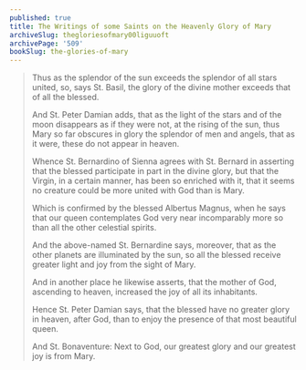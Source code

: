 ```yaml
---
published: true
title: The Writings of some Saints on the Heavenly Glory of Mary
archiveSlug: thegloriesofmary00liguuoft
archivePage: '509'
bookSlug: the-glories-of-mary
---
```


> Thus as the splendor of the sun exceeds the splendor of all stars united, so, says St. Basil, the glory of the divine mother exceeds that of all the blessed.
>
> And St. Peter Damian adds, that as the light of the stars and of the moon disappears as if they were not, at the rising of the sun, thus Mary so far obscures in glory the splendor of men and angels, that as it were, these do not appear in heaven.
>
> Whence St. Bernardino of Sienna agrees with St. Bernard in asserting that the blessed participate in part in the divine glory, but that the Virgin, in a certain manner, has been so enriched with it, that it seems no creature could be more united with God than is Mary.
>
> Which is confirmed by the blessed Albertus Magnus, when he says that our queen contemplates God very near incomparably more so than all the other celestial spirits.
>
> And the above-named St. Bernardine says, moreover, that as the other planets are illuminated by the sun, so all the blessed receive greater light and joy from the sight of Mary.
>
> And in another place he likewise asserts, that the mother of God, ascending to heaven, increased the joy of all its inhabitants.
>
> Hence St. Peter Damian says, that the blessed have no greater glory in heaven, after God, than to enjoy the presence of that most beautiful queen.
>
> And St. Bonaventure: Next to God, our greatest glory and our greatest joy is from Mary.
